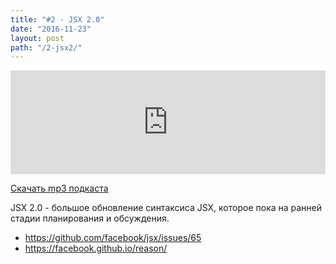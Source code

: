 ```yaml
---
title: "#2 - JSX 2.0"
date: "2016-11-23"
layout: post
path: "/2-jsx2/"
---
```


<iframe width="100%" height="166" scrolling="no" frameborder="no" src="https://w.soundcloud.com/player/?url=https%3A//api.soundcloud.com/tracks/317493787&amp;color=ff5500&amp;auto_play=false&amp;hide_related=false&amp;show_comments=true&amp;show_user=true&amp;show_reposts=false"></iframe>

<a href="https://5minreact.podster.fm/2/download/audio.mp3?download=yes&media=file"><i class="fa fa-download"></i> Скачать mp3 подкаста</a>

JSX 2.0 - большое обновление синтаксиса JSX, которое пока на ранней стадии планирования и обсуждения.

- https://github.com/facebook/jsx/issues/65
- https://facebook.github.io/reason/


